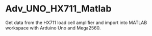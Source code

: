 # Adv_UNO_HX711_Matlab
Get data from the HX711 load cell amplifier and import into MATLAB workspace with Arduino Uno and Mega2560.
